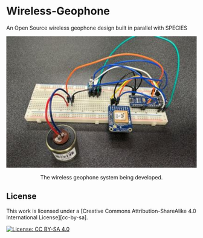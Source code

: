 # Wireless-Geophone
An Open Source wireless geophone design built in parallel with SPECIES

<p align="center">
<img src="media/system.JPG" alt="drawing" width="600"/>
</p>
<p align="center">
The wireless geophone system being developed.
</p>


## License
This work is licensed under a
[Creative Commons Attribution-ShareAlike 4.0 International License][cc-by-sa].

[![License: CC BY-SA 4.0](https://img.shields.io/badge/License-CC_BY--SA_4.0-lightgrey.svg)](https://creativecommons.org/licenses/by-sa/4.0/)

